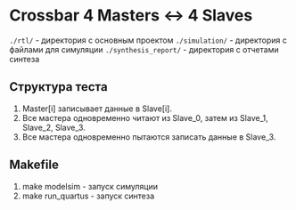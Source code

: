# Crossbar 4 Masters <-> 4 Slaves

`./rtl/`              - директория с основным проектом
`./simulation/`       - директория с файлами для симуляции
`./synthesis_report/` - директория с отчетами синтеза

## Структура теста

1) Master[i] записывает данные в Slave[i].
2) Все мастера одновременно читают из Slave_0, затем из Slave_1, Slave_2, Slave_3.
3) Все мастера одновременно пытаются записать данные в Slave_3.

## Makefile

1) make modelsim    - запуск симуляции
2) make run_quartus - запуск синтеза

